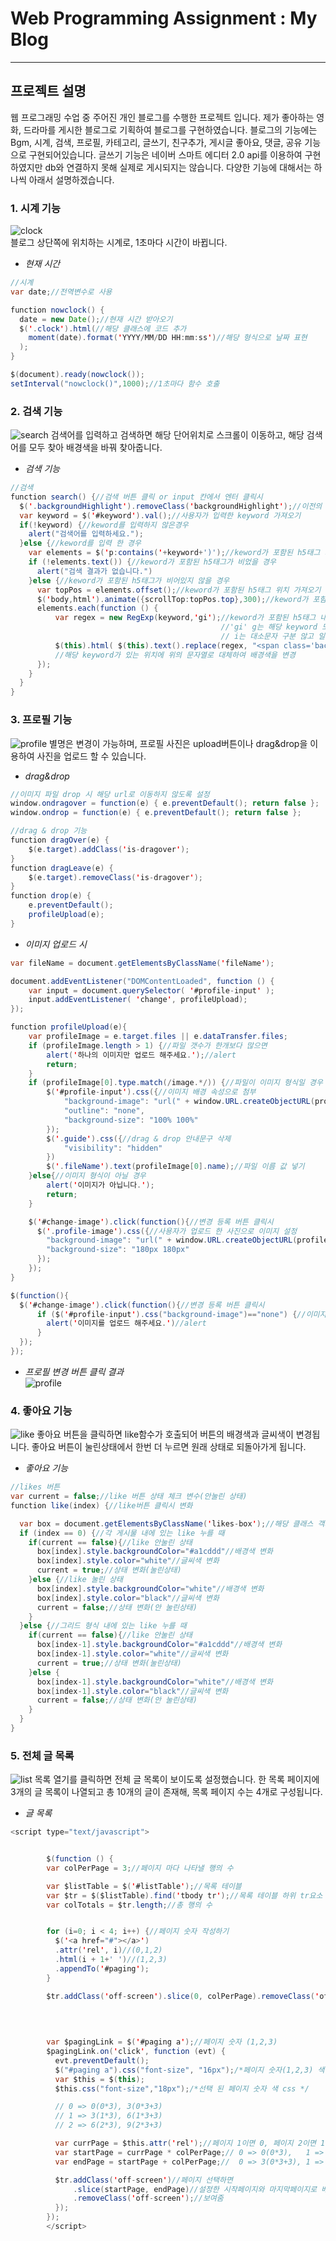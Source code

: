 # Web Programming Assignment : My Blog
------------
## 프로젝트 설명
웹 프로그래밍 수업 중 주어진 개인 블로그를 수행한 프로젝트 입니다. 제가 좋아하는 영화, 드라마를 게시한 블로그로 기획하여 블로그를 구현하였습니다. 블로그의 기능에는 Bgm, 시계, 검색, 프로필, 카테고리, 글쓰기, 친구추가, 게시글 좋아요, 댓글, 공유 기능으로 구현되어있습니다. 글쓰기 기능은 네이버 스마트 에디터 2.0 api를 이용하여 구현하였지만 db와 연결하지 못해 실제로 게시되지는 않습니다.
다양한 기능에 대해서는 하나씩 아래서 설명하겠습니다.   

### 1. 시계 기능
![clock](https://user-images.githubusercontent.com/47405655/122663445-7bc9e400-d1d5-11eb-84e7-7c641aa4b812.png)   
블로그 상단쪽에 위치하는 시계로, 1초마다 시간이 바뀝니다.    
   
   
* _현재 시간_   
```java script
//시계
var date;//전역변수로 사용

function nowclock() {
  date = new Date();//현재 시간 받아오기
  $('.clock').html(//해당 클래스에 코드 추가
    moment(date).format('YYYY/MM/DD HH:mm:ss')//해당 형식으로 날짜 표현
  );
}

$(document).ready(nowclock());
setInterval("nowclock()",1000);//1초마다 함수 호출
```     

### 2. 검색 기능
![search](https://user-images.githubusercontent.com/47405655/122663570-6c976600-d1d6-11eb-9ffb-52a4bf64c8d7.png) 
검색어를 입력하고 검색하면 해당 단어위치로 스크롤이 이동하고, 해당 검색어를 모두 찾아 배경색을 바꿔 찾아줍니다.   
   
* _검색 기능_   
```java script
//검색
function search() {//검색 버튼 클릭 or input 칸에서 엔터 클릭시
  $('.backgroundHighlight').removeClass('backgroundHighlight');//이전의 검색으로 highlight된 span의 클래스 제거
  var keyword = $('#keyword').val();//사용자가 입력한 keyword 가져오기
  if(!keyword) {//keword를 입력하지 않은경우
    alert("검색어를 입력하세요.");
  }else {//keword를 입력 한 경우
    var elements = $('p:contains('+keyword+')');//keword가 포함된 h5태그 가져오기
    if (!elements.text()) {//keword가 포함된 h5태그가 비었을 경우
      alert("검색 결과가 없습니다.")
    }else {//keword가 포함된 h5태그가 비어있지 않을 경우
      var topPos = elements.offset();//keword가 포함된 h5태그 위치 가져오기
      $('body,html').animate({scrollTop:topPos.top},300);//keword가 포함된 h5태그 위치로 스크롤 이동
      elements.each(function () {
          var regex = new RegExp(keyword,'gi');//keword가 포함된 h5태그 내에서 해당 keyword
                                               //'gi' g는 해당 keyword 모두 배열로 반환,
                                               // i는 대소문자 구분 않고 일치하면 반환
          $(this).html( $(this).text().replace(regex, "<span class='backgroundHighlight'>"+keyword+"</span>") );
          //해당 keyword가 있는 위치에 위의 문자열로 대체하여 배경색을 변경
      });
    }
  }
}
```     


### 3. 프로필 기능
![profile](https://user-images.githubusercontent.com/47405655/122662866-54711800-d1d1-11eb-93e6-a4b225cb87ee.png)
별명은 변경이 가능하며, 프로필 사진은 upload버튼이나 drag&drop을 이용하여 사진을 업로드 할 수 있습니다.   
   
* _drag&drop_   
```java script
//이미지 파일 drop 시 해당 url로 이동하지 않도록 설정
window.ondragover = function(e) { e.preventDefault(); return false };
window.ondrop = function(e) { e.preventDefault(); return false };

//drag & drop 기능
function dragOver(e) {
    $(e.target).addClass('is-dragover');
}
function dragLeave(e) {
    $(e.target).removeClass('is-dragover');
}
function drop(e) {
    e.preventDefault();
    profileUpload(e);
}
```   

* _이미지 업로드 시_   
```java script
var fileName = document.getElementsByClassName('fileName');

document.addEventListener("DOMContentLoaded", function () {
    var input = document.querySelector( '#profile-input' );
    input.addEventListener( 'change', profileUpload);
});

function profileUpload(e){
    var profileImage = e.target.files || e.dataTransfer.files;
    if (profileImage.length > 1) {//파일 갯수가 한개보다 많으면
        alert('하나의 이미지만 업로드 해주세요.');//alert
        return;
    }
    if (profileImage[0].type.match(/image.*/)) {//파일이 이미지 형식일 경우
        $('#profile-input').css({//이미지 배경 속성으로 첨부
            "background-image": "url(" + window.URL.createObjectURL(profileImage[0]) + ")",
            "outline": "none",
            "background-size": "100% 100%"
        });
        $('.guide').css({//drag & drop 안내문구 삭제
            "visibility": "hidden"
        })
        $('.fileName').text(profileImage[0].name);//파일 이름 값 넣기
    }else{//이미지 형식이 아닐 경우
        alert('이미지가 아닙니다.');
        return;
    }

    $('#change-image').click(function(){//변경 등록 버튼 클릭시
      $('.profile-image').css({//사용자가 업로드 한 사진으로 이미지 설정
        "background-image": "url(" + window.URL.createObjectURL(profileImage[0]) + ")",
        "background-size": "180px 180px"
      });
    });
}

$(function(){
  $('#change-image').click(function(){//변경 등록 버튼 클릭시
      if ($('#profile-input').css("background-image")=="none") {//이미지 업로드하지 않았으면
        alert('이미지를 업로드 해주세요.')//alert
      }
  });
});
```   

   
* _프로필 변경 버튼 클릭 결과_   
![profile](https://user-images.githubusercontent.com/47405655/122663180-84211f80-d1d3-11eb-9edb-c7f0ddaca08d.png)   
   
### 4. 좋아요 기능
![like](https://user-images.githubusercontent.com/47405655/122663213-c2b6da00-d1d3-11eb-8748-74a06813f181.png)
좋아요 버튼을 클릭하면 like함수가 호출되어 버튼의 배경색과 글씨색이 변경됩니다. 좋아요 버튼이 눌린상태에서 한번 더 누르면 원래 상태로 되돌아가게 됩니다. 

* _좋아요 기능_   
```java script
//likes 버튼
var current = false;//like 버튼 상태 체크 변수(안눌린 상태)
function like(index) {//like버튼 클릭시 변화

  var box = document.getElementsByClassName('likes-box');//해당 클래스 객체로 받아오기
  if (index == 0) {//각 게시물 내에 있는 like 누를 때
    if(current == false){//like 안눌린 상태
      box[index].style.backgroundColor="#a1cddd"//배경색 변화
      box[index].style.color="white"//글씨색 변화
      current = true;//상태 변화(눌린상태)
    }else {//like 눌린 상태
      box[index].style.backgroundColor="white"//배경색 변화
      box[index].style.color="black"//글씨색 변화
      current = false;//상태 변화(안 눌린상태)
    }
  }else {//그리드 형식 내에 있는 like 누를 때
    if(current == false){//like 안눌린 상태
      box[index-1].style.backgroundColor="#a1cddd"//배경색 변화
      box[index-1].style.color="white"//글씨색 변화
      current = true;//상태 변화(눌린상태)
    }else {
      box[index-1].style.backgroundColor="white"//배경색 변화
      box[index-1].style.color="black"//글씨색 변화
      current = false;//상태 변화(안 눌린상태)
    }
  }
}
```   
    
### 5. 전체 글 목록
![list](https://user-images.githubusercontent.com/47405655/122663327-8afc6200-d1d4-11eb-8cf8-b3862c9a9822.png)
목록 열기를 클릭하면 전체 글 목록이 보이도록 설정했습니다. 한 목록 페이지에 3개의 글 목록이 나열되고 총 10개의 글이 존재해, 목록 페이지 수는 4개로 구성됩니다.    

* _글 목록_   
```java script
<script type="text/javascript">


        $(function () {
        var colPerPage = 3;//페이지 마다 나타낼 행의 수

        var $listTable = $('#listTable');//목록 테이블
        var $tr = $($listTable).find('tbody tr');//목록 테이블 하위 tr요소 선택
        var colTotals = $tr.length;//총 행의 수


        for (i=0; i < 4; i++) {//페이지 숫자 작성하기
          $('<a href="#"></a>')
          .attr('rel', i)//(0,1,2)
          .html(i + 1+' ')//(1,2,3)
          .appendTo('#paging');
        }

        $tr.addClass('off-screen').slice(0, colPerPage).removeClass('off-screen');//off-screen(display:none) 설정 후
                                                                                  //페이지마다 나타낼 열의 수만큼 잘라내서 새로운 배열 만들기
                                                                                  //off-screen(display:none) 삭제
                                                                                  //목록 열기 버튼 누르면 바로 나올 table(페이지 숫자 선택 전에)

        var $pagingLink = $('#paging a');//페이지 숫자 (1,2,3)
        $pagingLink.on('click', function (evt) {
          evt.preventDefault();
          $("#paging a").css("font-size", "16px");/*페이지 숫자(1,2,3) 색 css*/
          var $this = $(this);
          $this.css("font-size","18px");/*선택 된 페이지 숫자 색 css */

          // 0 => 0(0*3), 3(0*3+3)
          // 1 => 3(1*3), 6(1*3+3)
          // 2 => 6(2*3), 9(2*3+3)

          var currPage = $this.attr('rel');//페이지 1이면 0, 페이지 2이면 1, 페이지 3이면 2
          var startPage = currPage * colPerPage;// 0 => 0(0*3),   1 => 3(1*3),   2 => 6(2*3) 로 시작페이지 설정
          var endPage = startPage + colPerPage;//  0 => 3(0*3+3), 1 => 6(1*3+3), 2 => 9(2*3+3)로 마지막페이지 설정

          $tr.addClass('off-screen')//페이지 선택하면
              .slice(startPage, endPage)//설정한 시작페이지와 마지막페이지로 배열 만들어서
              .removeClass('off-screen');//보여줌
          });
        });
        </script>
```


